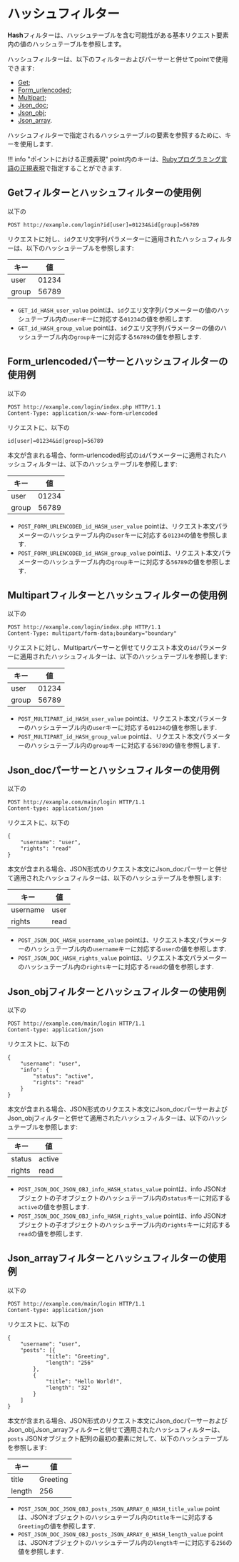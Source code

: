[link-ruby]:        http://ruby-doc.org/core-2.6.1/doc/regexp_rdoc.html

[anchor1]:      #the-example-of-using-the-get-filter-and-the-hash-filter
[anchor2]:      #the-example-of-using-the-form_urlencoded-parser-with-the-hash-filter
[anchor3]:      #the-example-of-using-the-multipart-filter-and-the-hash-filter
[anchor4]:      #the-example-of-using-the-json_doc-parser-and-the-hash-filter
[anchor5]:      #the-example-of-using-the-json_obj-filter-and-the-hash-filter
[anchor6]:      #the-example-of-using-the-json_array-filter-and-the-hash-filter

# ハッシュフィルター

**Hash**フィルターは、ハッシュテーブルを含む可能性がある基本リクエスト要素内の値のハッシュテーブルを参照します。

ハッシュフィルターは、以下のフィルターおよびパーサーと併せてpointで使用できます:
* [Get][anchor1];
* [Form_urlencoded][anchor2];
* [Multipart][anchor3];
* [Json_doc][anchor4];
* [Json_obj][anchor5];
* [Json_array][anchor6].

ハッシュフィルターで指定されるハッシュテーブルの要素を参照するために、キーを使用します.

!!! info "ポイントにおける正規表現"
    point内のキーは、[Rubyプログラミング言語の正規表現][link-ruby]で指定することができます.

## Getフィルターとハッシュフィルターの使用例

以下の

```
POST http://example.com/login?id[user]=01234&id[group]=56789 
```

リクエストに対し、`id`クエリ文字列パラメーターに適用されたハッシュフィルターは、以下のハッシュテーブルを参照します:

| キー  | 値     |
|-------|--------|
| user  | 01234  |
| group | 56789  |

* `GET_id_HASH_user_value` pointは、`id`クエリ文字列パラメーターの値のハッシュテーブル内の`user`キーに対応する`01234`の値を参照します.
* `GET_id_HASH_group_value` pointは、`id`クエリ文字列パラメーターの値のハッシュテーブル内の`group`キーに対応する`56789`の値を参照します.

## Form_urlencodedパーサーとハッシュフィルターの使用例

以下の

```
POST http://example.com/login/index.php HTTP/1.1
Content-Type: application/x-www-form-urlencoded
```

リクエストに、以下の

```
id[user]=01234&id[group]=56789
```

本文が含まれる場合、form-urlencoded形式の`id`パラメーターに適用されたハッシュフィルターは、以下のハッシュテーブルを参照します:

| キー  | 値     |
|-------|--------|
| user  | 01234  |
| group | 56789  |

* `POST_FORM_URLENCODED_id_HASH_user_value` pointは、リクエスト本文パラメーターのハッシュテーブル内の`user`キーに対応する`01234`の値を参照します.
* `POST_FORM_URLENCODED_id_HASH_group_value` pointは、リクエスト本文パラメーターのハッシュテーブル内の`group`キーに対応する`56789`の値を参照します.

## Multipartフィルターとハッシュフィルターの使用例

以下の

```
POST http://example.com/login/index.php HTTP/1.1
Content-Type: multipart/form-data;boundary="boundary" 
```

リクエストに対し、Multipartパーサーと併せてリクエスト本文の`id`パラメーターに適用されたハッシュフィルターは、以下のハッシュテーブルを参照します:

| キー  | 値     |
|-------|--------|
| user  | 01234  |
| group | 56789  |

* `POST_MULTIPART_id_HASH_user_value` pointは、リクエスト本文パラメーターのハッシュテーブル内の`user`キーに対応する`01234`の値を参照します.
* `POST_MULTIPART_id_HASH_group_value` pointは、リクエスト本文パラメーターのハッシュテーブル内の`group`キーに対応する`56789`の値を参照します.

## Json_docパーサーとハッシュフィルターの使用例

以下の

```
POST http://example.com/main/login HTTP/1.1
Content-type: application/json
```

リクエストに、以下の

```
{
    "username": "user",
    "rights": "read"
}
```

本文が含まれる場合、JSON形式のリクエスト本文にJson_docパーサーと併せて適用されたハッシュフィルターは、以下のハッシュテーブルを参照します:

| キー      | 値   |
|-----------|------|
| username  | user |
| rights    | read |

* `POST_JSON_DOC_HASH_username_value` pointは、リクエスト本文パラメーターのハッシュテーブル内の`username`キーに対応する`user`の値を参照します.
* `POST_JSON_DOC_HASH_rights_value` pointは、リクエスト本文パラメーターのハッシュテーブル内の`rights`キーに対応する`read`の値を参照します.

## Json_objフィルターとハッシュフィルターの使用例

以下の

```
POST http://example.com/main/login HTTP/1.1
Content-type: application/json
```

リクエストに、以下の

```
{
    "username": "user",
    "info": {
        "status": "active",
        "rights": "read"
    }
}
```

本文が含まれる場合、JSON形式のリクエスト本文にJson_docパーサーおよびJson_objフィルターと併せて適用されたハッシュフィルターは、以下のハッシュテーブルを参照します:

| キー    | 値     |
|---------|--------|
| status  | active |
| rights  | read   |

* `POST_JSON_DOC_JSON_OBJ_info_HASH_status_value` pointは、info JSONオブジェクトの子オブジェクトのハッシュテーブル内の`status`キーに対応する`active`の値を参照します.
* `POST_JSON_DOC_JSON_OBJ_info_HASH_rights_value` pointは、info JSONオブジェクトの子オブジェクトのハッシュテーブル内の`rights`キーに対応する`read`の値を参照します.

## Json_arrayフィルターとハッシュフィルターの使用例

以下の

```
POST http://example.com/main/login HTTP/1.1
Content-type: application/json
```

リクエストに、以下の

```
{
    "username": "user",
    "posts": [{
            "title": "Greeting",
            "length": "256"
        },
        {
            "title": "Hello World!",
            "length": "32"
        }
    ]
}
```

本文が含まれる場合、JSON形式のリクエスト本文にJson_docパーサーおよびJson_obj,Json_arrayフィルターと併せて適用されたハッシュフィルターは、`posts` JSONオブジェクト配列の最初の要素に対して、以下のハッシュテーブルを参照します:

| キー   | 値       |
|--------|----------|
| title  | Greeting |
| length | 256      |

* `POST_JSON_DOC_JSON_OBJ_posts_JSON_ARRAY_0_HASH_title_value` pointは、JSONオブジェクトのハッシュテーブル内の`title`キーに対応する`Greeting`の値を参照します.
* `POST_JSON_DOC_JSON_OBJ_posts_JSON_ARRAY_0_HASH_length_value` pointは、JSONオブジェクトのハッシュテーブル内の`length`キーに対応する`256`の値を参照します.